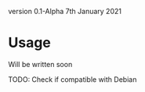 version 0.1-Alpha
7th January 2021

# Usage
Will be written soon

TODO: Check if compatible with Debian
